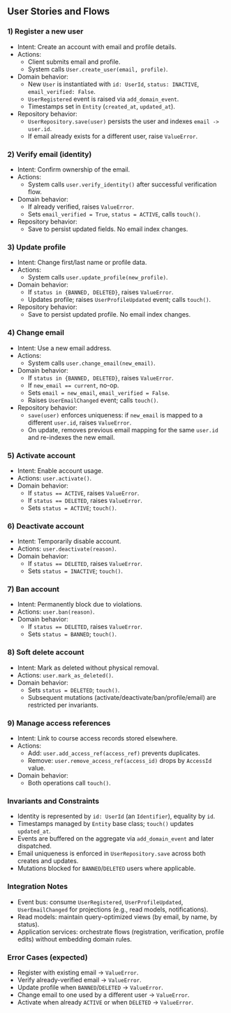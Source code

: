 ## User Stories and Flows

### 1) Register a new user
- Intent: Create an account with email and profile details.
- Actions:
  - Client submits email and profile.
  - System calls `User.create_user(email, profile)`.
- Domain behavior:
  - New `User` is instantiated with `id: UserId`, `status: INACTIVE`, `email_verified: False`.
  - `UserRegistered` event is raised via `add_domain_event`.
  - Timestamps set in `Entity` (`created_at`, `updated_at`).
- Repository behavior:
  - `UserRepository.save(user)` persists the user and indexes `email -> user.id`.
  - If email already exists for a different user, raise `ValueError`.

### 2) Verify email (identity)
- Intent: Confirm ownership of the email.
- Actions:
  - System calls `user.verify_identity()` after successful verification flow.
- Domain behavior:
  - If already verified, raises `ValueError`.
  - Sets `email_verified = True`, `status = ACTIVE`, calls `touch()`.
- Repository behavior:
  - Save to persist updated fields. No email index changes.

### 3) Update profile
- Intent: Change first/last name or profile data.
- Actions:
  - System calls `user.update_profile(new_profile)`.
- Domain behavior:
  - If `status in {BANNED, DELETED}`, raises `ValueError`.
  - Updates profile; raises `UserProfileUpdated` event; calls `touch()`.
- Repository behavior:
  - Save to persist updated profile. No email index changes.

### 4) Change email
- Intent: Use a new email address.
- Actions:
  - System calls `user.change_email(new_email)`.
- Domain behavior:
  - If `status in {BANNED, DELETED}`, raises `ValueError`.
  - If `new_email == current`, no-op.
  - Sets `email = new_email`, `email_verified = False`.
  - Raises `UserEmailChanged` event; calls `touch()`.
- Repository behavior:
  - `save(user)` enforces uniqueness: if `new_email` is mapped to a different `user.id`, raises `ValueError`.
  - On update, removes previous email mapping for the same `user.id` and re-indexes the new email.

### 5) Activate account
- Intent: Enable account usage.
- Actions: `user.activate()`.
- Domain behavior:
  - If `status == ACTIVE`, raises `ValueError`.
  - If `status == DELETED`, raises `ValueError`.
  - Sets `status = ACTIVE`; `touch()`.

### 6) Deactivate account
- Intent: Temporarily disable account.
- Actions: `user.deactivate(reason)`.
- Domain behavior:
  - If `status == DELETED`, raises `ValueError`.
  - Sets `status = INACTIVE`; `touch()`.

### 7) Ban account
- Intent: Permanently block due to violations.
- Actions: `user.ban(reason)`.
- Domain behavior:
  - If `status == DELETED`, raises `ValueError`.
  - Sets `status = BANNED`; `touch()`.

### 8) Soft delete account
- Intent: Mark as deleted without physical removal.
- Actions: `user.mark_as_deleted()`.
- Domain behavior:
  - Sets `status = DELETED`; `touch()`.
  - Subsequent mutations (activate/deactivate/ban/profile/email) are restricted per invariants.

### 9) Manage access references
- Intent: Link to course access records stored elsewhere.
- Actions:
  - Add: `user.add_access_ref(access_ref)` prevents duplicates.
  - Remove: `user.remove_access_ref(access_id)` drops by `AccessId` value.
- Domain behavior:
  - Both operations call `touch()`.

### Invariants and Constraints
- Identity is represented by `id: UserId` (an `Identifier`), equality by `id`.
- Timestamps managed by `Entity` base class; `touch()` updates `updated_at`.
- Events are buffered on the aggregate via `add_domain_event` and later dispatched.
- Email uniqueness is enforced in `UserRepository.save` across both creates and updates.
- Mutations blocked for `BANNED`/`DELETED` users where applicable.

### Integration Notes
- Event bus: consume `UserRegistered`, `UserProfileUpdated`, `UserEmailChanged` for projections (e.g., read models, notifications).
- Read models: maintain query-optimized views (by email, by name, by status).
- Application services: orchestrate flows (registration, verification, profile edits) without embedding domain rules.

### Error Cases (expected)
- Register with existing email → `ValueError`.
- Verify already-verified email → `ValueError`.
- Update profile when `BANNED`/`DELETED` → `ValueError`.
- Change email to one used by a different user → `ValueError`.
- Activate when already `ACTIVE` or when `DELETED` → `ValueError`.

